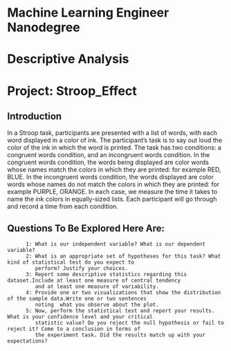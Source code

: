 # Machine Learning Engineer Nanodegree
# Descriptive Analysis
# Project: Stroop_Effect

## Introduction
In a Stroop task, participants are presented with a list of words, with each word displayed in a color of ink. The participant’s task is to say out loud the color of the ink in which the word is printed. The task has two conditions: a congruent words condition, and an incongruent words condition. In the congruent words condition, the words being displayed are color words whose names match the colors in which they are printed: for example RED, BLUE. In the incongruent words condition, the words displayed are color words whose names do not match the colors in which they are printed: for example PURPLE, ORANGE. In each case, we measure the time it takes to name the ink colors in equally-sized lists. Each participant will go through and record a time from each condition.

## Questions To Be Explored Here Are:
          1: What is our independent variable? What is our dependent variable?
          2: What is an appropriate set of hypotheses for this task? What kind of statistical test do you expect to 
             perform? Justify your choices.
          3: Report some descriptive statistics regarding this dataset.Include at least one measure of central tendency
             and at least one measure of variability.
          4: Provide one or two visualizations that show the distribution of the sample data.Write one or two sentences 
             noting  what you observe about the plot.
          5: Now, perform the statistical test and report your results. What is your confidence level and your critical 
             statistic value? Do you reject the null hypothesis or fail to reject it? Come to a conclusion in terms of 
             the experiment task. Did the results match up with your expectations?
              
              
             
      

